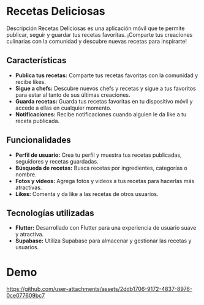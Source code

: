 # Recetas Deliciosas

Descripción Recetas Deliciosas es una aplicación móvil que te permite publicar,
seguir y guardar tus recetas favoritas. ¡Comparte tus creaciones culinarias con
la comunidad y descubre nuevas recetas para inspirarte!

## Características

- **Publica tus recetas:** Comparte tus recetas favoritas con la comunidad y
  recibe likes.
- **Sigue a chefs:** Descubre nuevos chefs y recetas y sigue a tus favoritos
  para estar al tanto de sus últimas creaciones.
- **Guarda recetas:** Guarda tus recetas favoritas en tu dispositivo móvil y
  accede a ellas en cualquier momento.
- **Notificaciones:** Recibe notificaciones cuando alguien le da like a tu
  receta publicada.

## Funcionalidades

- **Perfil de usuario:** Crea tu perfil y muestra tus recetas publicadas,
  seguidores y recetas guardadas.
- **Búsqueda de recetas:** Busca recetas por ingredientes, categorías o nombre.
- **Fotos y videos:** Agrega fotos y videos a tus recetas para hacerlas más
  atractivas.
- **Likes:** Comenta y da like a las recetas de otros usuarios.

## Tecnologías utilizadas

- **Flutter:** Desarrollado con Flutter para una experiencia de usuario suave y
  atractiva.
- **Supabase:** Utiliza Supabase para almacenar y gestionar las recetas y
  usuarios.

# Demo

https://github.com/user-attachments/assets/2ddb1706-9172-4837-8976-0ce077609bc7
